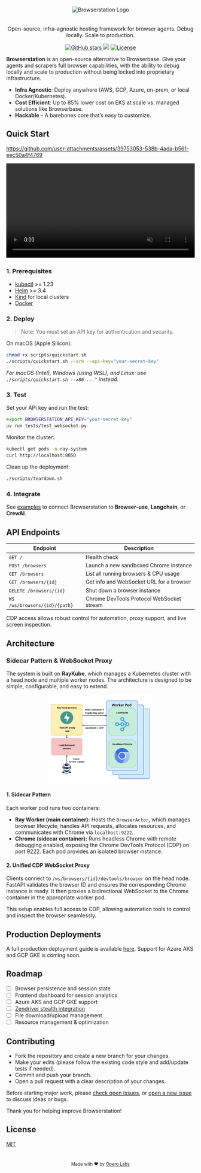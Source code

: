 <div align="center">
  <img 
  alt="Browserstation Logo" 
  src="https://i.ibb.co/SXqtZ8dj/browserstation.png" 
  style="margin: 20px auto;"
>
  <p>Open-source, infra-agnostic hosting framework for browser agents. Debug locally. Scale to production.</p>
  <p>
    <a href="https://github.com/operolabs/browserstation/stargazers">
      <img src="https://img.shields.io/github/stars/operolabs/browserstation?style=social?cacheSeconds=1" alt="GitHub stars"/>
    </a>
    <a href="https://x.com/operolabs" alt="Twitter account">
        <img src="https://img.shields.io/twitter/follow/OperoLabs?style=social?cacheSeconds=1" /></a>
    <a href="https://github.com/operolabs/browserstation/blob/main/LICENSE">
      <img src="https://img.shields.io/github/license/operolabs/browserstation?cacheSeconds=1" alt="License"/>
    </a>
  </p>
</div>

**Browserstation** is an open-source alternative to Browserbase. Give your agents and scrapers full browser capabilities, with the ability to debug locally and scale to production without being locked into proprietary infrastructure.

- **Infra Agnostic**: Deploy anywhere (AWS, GCP, Azure, on-prem, or local Docker/Kubernetes).
- **Cost Efficient**: Up to 85% lower cost on EKS at scale vs. managed solutions like Browserbase.
- **Hackable** – A barebones core that’s easy to customize.

## Quick Start


https://github.com/user-attachments/assets/39753053-538b-4ada-b561-eec50a4f4769


<video src="./assets/browserstation.mp4" autoplay loop muted controls width="100%"></video>

### 1. Prerequisites

- [kubectl](https://kubernetes.io/docs/tasks/tools/) >= 1.23
- [Helm](https://helm.sh/docs/intro/install/) >= 3.4
- [Kind](https://kind.sigs.k8s.io/) for local clusters
- [Docker](https://docs.docker.com/get-docker/)

### 2. Deploy

> Note: You must set an API key for authentication and security.

On macOS (Apple Silicon):

```bash
chmod +x scripts/quickstart.sh
./scripts/quickstart.sh --arm --api-key="your-secret-key"

```

_For macOS (Intel), Windows (using WSL), and Linux: use `./scripts/quickstart.sh --x86 ..."` instead._


### 3. Test

Set your API key and run the test:

```bash
export BROWSERSTATION_API_KEY="your-secret-key"
uv run tests/test_websocket.py

```

Monitor the cluster:

```bash
kubectl get pods -n ray-system
curl http://localhost:8050

```

Clean up the deployment:

```bash
./scripts/teardown.sh

```

### 4. Integrate

See [examples](https://github.com/operolabs/browserstation/tree/main/examples) to connect Browserstation to **Browser-use**, **Langchain**, or **CrewAI**.

## API Endpoints

| Endpoint                          | Description                                      |
|------------------------------------|--------------------------------------------------|
| `GET /`                           | Health check                                     |
| `POST /browsers`                  | Launch a new sandboxed Chrome instance           |
| `GET /browsers`                   | List all running browsers & CPU usage            |
| `GET /browsers/{id}`              | Get info and WebSocket URL for a browser         |
| `DELETE /browsers/{id}`           | Shut down a browser instance                     |
| `WS /ws/browsers/{id}/{path}`     | Chrome DevTools Protocol WebSocket stream        |

CDP access allows robust control for automation, proxy support, and live screen inspection.

## Architecture

### Sidecar Pattern & WebSocket Proxy

The system is built on **RayKube**, which manages a Kubernetes cluster with a head node and multiple worker nodes. The architecture is designed to be simple, configurable, and easy to extend.

<p align="center">
  <img src="./assets/architecture.png" alt="BrowserStation Architecture" width="55%">
</p>

#### 1. Sidecar Pattern

Each worker pod runs two containers:

- **Ray Worker (main container):** Hosts the `BrowserActor`, which manages browser lifecycle, handles API requests, allocates resources, and communicates with Chrome via `localhost:9222`.
- **Chrome (sidecar container):** Runs headless Chrome with remote debugging enabled, exposing the Chrome DevTools Protocol (CDP) on port 9222. Each pod provides an isolated browser instance.

#### 2. Unified CDP WebSocket Proxy

Clients connect to `/ws/browsers/{id}/devtools/browser` on the head node. FastAPI validates the browser ID and ensures the corresponding Chrome instance is ready. It then proxies a bidirectional WebSocket to the Chrome container in the appropriate worker pod.

This setup enables full access to CDP, allowing automation tools to control and inspect the browser seamlessly.



## Production Deployments

A full production deployment guide is available [here](./terraform/aws/README.md). Support for Azure AKS and GCP GKE is coming soon.

## Roadmap

- [ ] Browser persistence and session state
- [ ] Frontend dashboard for session analytics
- [ ] Azure AKS and GCP GKE support
- [ ] [Zendriver stealth integration](https://github.com/stephanlensky/zendriver)
- [ ] File download/upload management
- [ ] Resource management & optimization

## Contributing

- Fork the repository and create a new branch for your changes.
- Make your edits (please follow the existing code style and add/update tests if needed).
- Commit and push your branch.
- Open a pull request with a clear description of your changes.

Before starting major work, please [check open issues](https://github.com/operolabs/browserstation/issues), or [open a new issue](https://github.com/operolabs/browserstation/issues/new) to discuss ideas or bugs.

Thank you for helping improve Browserstation!

## License
[MIT](./LICENSE)

<br>
<div align="center">
  <sub>
    Made with ❤️ by <a href="https://www.operolabs.com/">Opero Labs</a>
  </sub>
</div>
